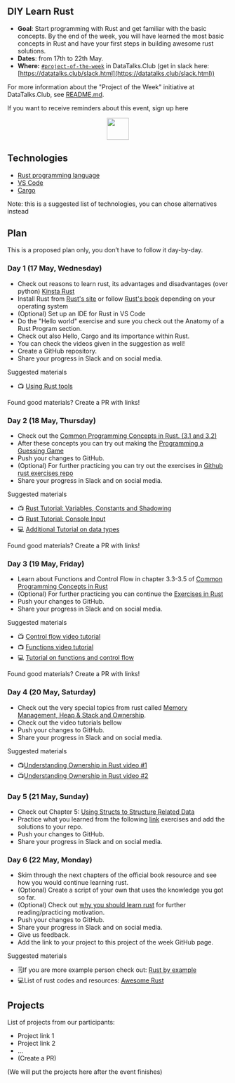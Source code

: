 ## DIY Learn Rust

* **Goal**: Start programming with Rust and get familiar with the basic concepts. By the end of the week, you will have learned the most basic concepts in Rust and have your first steps in building awesome rust solutions.
* **Dates**: from 17th to 22th May.
* **Where:** [`#project-of-the-week`](https://app.slack.com/client/T01ATQK62F8/C02BP4FQH36) in DataTalks.Club (get in slack here: [https://datatalks.club/slack.html](https://datatalks.club/slack.html))

For more information about the "Project of the Week" initiative
at DataTalks.Club, see [README.md](README.md).

If you want to receive reminders about this event, sign up here

<p align="center">
  <a href="lu.ma/dtc-potw-diylearnrust"><img src="https://user-images.githubusercontent.com/875246/185755203-17945fd1-6b64-46f2-8377-1011dcb1a444.png" height="50" /></a>
</p>


## Technologies 

* [Rust programming language](https://www.rust-lang.org/)
* [VS Code](https://code.visualstudio.com/docs/languages/rust)
* [Cargo](https://github.com/rust-lang/cargo)


Note: this is a suggested list of technologies, you can chose
alternatives instead

## Plan

This is a proposed plan only, you don’t have to follow it day-by-day.


### Day 1 (17 May, Wednesday)

* Check out reasons to learn rust, its advantages and disadvantages (over python) [Kinsta Rust](https://kinsta.com/blog/rust-vs-python/#:~:text=As%20discussed%20earlier%2C%20Rust%20is,make%20the%20deployment%20process%20easier.)
* Install Rust from [Rust's site](https://www.rust-lang.org/tools/install) or follow [Rust's book](https://doc.rust-lang.org/book/ch01-01-installation.html) depending on your operating system
* (Optional) Set up an IDE for Rust in VS Code
* Do the "Hello world" exercise and sure you check out the Anatomy of a Rust Program section.
* Check out also Hello, Cargo and its importance within Rust.
* You can check the videos given in the suggestion as well!
* Create a GitHub repository.
* Share your progress in Slack and on social media.

Suggested materials

* 📺 [Using Rust tools](https://www.youtube.com/watch?v=gvgBUY8iNO4)

Found good materials? Create a PR with links!

### Day 2 (18 May, Thursday)

* Check out the [Common Programming Concepts in Rust. (3.1 and 3.2)](https://doc.rust-lang.org/book/ch03-00-common-programming-concepts.html)
* After these concepts you can try out making the [Programming a Guessing Game](https://doc.rust-lang.org/book/ch02-00-guessing-game-tutorial.html)
* Push your changes to GitHub.
* (Optional) For further practicing you can try out the exercises in [Github rust exercises repo](https://github.com/rust-lang/rustlings/tree/main/exercises)
* Share your progress in Slack and on social media.

Suggested materials

* 📺 [Rust Tutorial: Variables, Constants and Shadowing](https://www.youtube.com/watch?v=xYgfW8cIbMA)
* 📺 [Rust Tutorial: Console Input](https://www.youtube.com/watch?v=t047Hseyj_k)
* 💻 [Additional Tutorial on data types](https://www.tutorialspoint.com/rust/rust_data_types.htm)

Found good materials? Create a PR with links!

### Day 3 (19 May, Friday)

* Learn about Functions and Control Flow in chapter 3.3-3.5 of [Common Programming Concepts in Rust](https://doc.rust-lang.org/book/ch03-00-common-programming-concepts.html)
* (Optional) For further practicing you can continue the [Exercises in Rust](https://github.com/rust-lang/rustlings/tree/main/exercises)
* Push your changes to GitHub.
* Share your progress in Slack and on social media.

Suggested materials

* 📺 [Control flow video tutorial](https://www.youtube.com/watch?v=MOa7ulhNYc0&list=PLzMcBGfZo4-nyLTlSRBvo0zjSnCnqjHYQ&index=7)
* 📺 [Functions video tutorial](https://www.youtube.com/watch?v=APrANyLHCtQ&list=PLzMcBGfZo4-nyLTlSRBvo0zjSnCnqjHYQ&index=8)
* 💻 [Tutorial on functions and control flow](https://dev.to/vaultree/functions-and-control-flow-in-rust-5e20)

Found good materials? Create a PR with links!

### Day 4 (20 May, Saturday)

* Check out the very special topics from rust called [Memory Management, Heap & Stack and Ownership](https://doc.rust-lang.org/book/ch04-00-understanding-ownership.html).
* Check out the video tutorials bellow
* Push your changes to GitHub.
* Share your progress in Slack and on social media.

Suggested materials

* 📺[Understanding Ownership in Rust video #1](https://www.youtube.com/watch?v=VFIOSWy93H0)
* 📺[Understanding Ownership in Rust video #2](https://www.youtube.com/watch?v=-6cnnNlAvNk&list=PLzMcBGfZo4-nyLTlSRBvo0zjSnCnqjHYQ&index=9)


### Day 5 (21 May, Sunday)

* Check out Chapter 5: [Using Structs to Structure Related Data](https://doc.rust-lang.org/book/ch05-00-structs.html)
* Practice what you learned from the following [link](https://github.com/rust-lang/rustlings/tree/main/exercises) exercises and add the solutions to your repo.
* Push your changes to GitHub.
* Share your progress in Slack and on social media.

### Day 6 (22 May, Monday)

* Skim through the next chapters of the official book resource and see how you would continue learning rust.
* (Optional) Create a script of your own that uses the knowledge you got so far.
* (Optional) Check out [why you should learn rust](https://zerotomastery.io/blog/why-you-should-learn-rust/) for further reading/practicing motivation.
* Push your changes to GitHub.
* Share your progress in Slack and on social media.
* Give us feedback.
* Add the link to your project to this project of the week GitHub page.

Suggested materials

* 🗒️If you are more example person check out: [Rust by example](https://doc.rust-lang.org/rust-by-example/index.html)
* 💻List of rust codes and resources: [Awesome Rust](https://github.com/rust-unofficial/awesome-rust#database)



## Projects

List of projects from our participants:

* Project link 1
* Project link 2
* ...
* (Create a PR)

(We will put the projects here after the event finishes)
